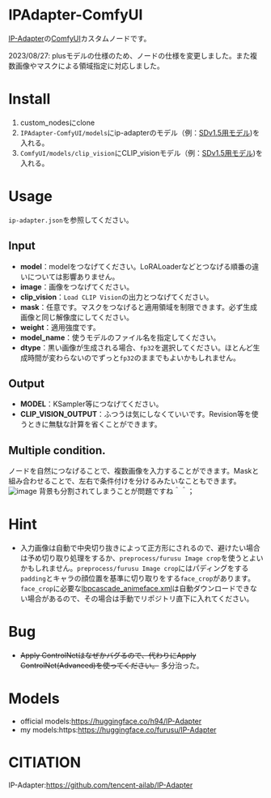 # IPAdapter-ComfyUI
[IP-Adapter](https://github.com/tencent-ailab/IP-Adapter)の[ComfyUI](https://github.com/comfyanonymous/ComfyUI)カスタムノードです。

2023/08/27:
plusモデルの仕様のため、ノードの仕様を変更しました。また複数画像やマスクによる領域指定に対応しました。

# Install

1. custom_nodesにclone
2. `IPAdapter-ComfyUI/models`にip-adapterのモデル（例：[SDv1.5用モデル](https://huggingface.co/h94/IP-Adapter/blob/main/models/ip-adapter_sd15.bin))を入れる。
3. `ComfyUI/models/clip_vision`にCLIP_visionモデル（例：[SDv1.5用モデル](https://huggingface.co/h94/IP-Adapter/blob/main/models/image_encoder/pytorch_model.bin))を入れる。

# Usage
`ip-adapter.json`を参照してください。

## Input
+ **model**：modelをつなげてください。LoRALoaderなどとつなげる順番の違いについては影響ありません。
+ **image**：画像をつなげてください。
+ **clip_vision**：`Load CLIP Vision`の出力とつなげてください。
+ **mask**：任意です。マスクをつなげると適用領域を制限できます。必ず生成画像と同じ解像度にしてください。
+ **weight**：適用強度です。
+ **model_name**：使うモデルのファイル名を指定してください。
+ **dtype**：黒い画像が生成される場合、`fp32`を選択してください。ほとんど生成時間が変わらないのでずっと`fp32`のままでもよいかもしれません。

## Output
+ **MODEL**：KSampler等につなげてください。
+ **CLIP_VISION_OUTPUT**：ふつうは気にしなくていいです。Revision等を使うときに無駄な計算を省くことができます。

## Multiple condition.
ノードを自然につなげることで、複数画像を入力することができます。Maskと組み合わせることで、左右で条件付けを分けるみたいなこともできます。
![image](https://github.com/laksjdjf/IPAdapter-ComfyUI/assets/22386664/c2282aee-ab98-488d-936e-1787994e957f)
背景も分割されてしまうことが問題ですね＾＾；

# Hint
+ 入力画像は自動で中央切り抜きによって正方形にされるので、避けたい場合は予め切り取り処理をするか、`preprocess/furusu Image crop`を使うとよいかもしれません。`preprocess/furusu Image crop`にはパディングをする`padding`とキャラの顔位置を基準に切り取りをする`face_crop`があります。`face_crop`に必要な[lbpcascade_animeface.xml](https://github.com/nagadomi/lbpcascade_animefacehttps://github.com/nagadomi/lbpcascade_animeface)は自動ダウンロードできない場合があるので、その場合は手動でリポジトリ直下に入れてください。

# Bug
+ ~~Apply ControlNetはなぜかバグるので、代わりにApply ControlNet(Advanced)を使ってください。~~ 多分治った。

# Models
+ official models:https://huggingface.co/h94/IP-Adapter
+ my models:https:https://huggingface.co/furusu/IP-Adapter

# CITIATION
IP-Adapter:https://github.com/tencent-ailab/IP-Adapter
